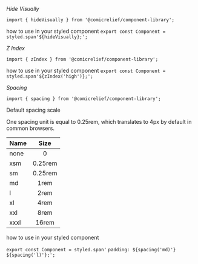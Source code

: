 _Hide Visually_

`import { hideVisually } from '@comicrelief/component-library';`

how to use in your styled component
`export const Component = styled.span'${hideVisually};';`

_Z Index_

`import { zIndex } from '@comicrelief/component-library';`

how to use in your styled component
`export const Component = styled.span'${zIndex('high')};';`

_Spacing_

`import { spacing } from '@comicrelief/component-library';`

Default spacing scale

One spacing unit is equal to 0.25rem, which translates to 4px by default in common browsers.

| Name        | Size        |
| :---        |    :----:   |
| none        | 0           |
| xsm         | 0.25rem     |
| sm          | 0.25rem     |
| md          | 1rem        |
| l           | 2rem        |
| xl          | 4rem        |
| xxl         | 8rem        |
| xxxl        | 16rem       |

how to use in your styled component

`export const Component = styled.span'`
 `padding: ${spacing('md)'} ${spacing('l)'};';`
